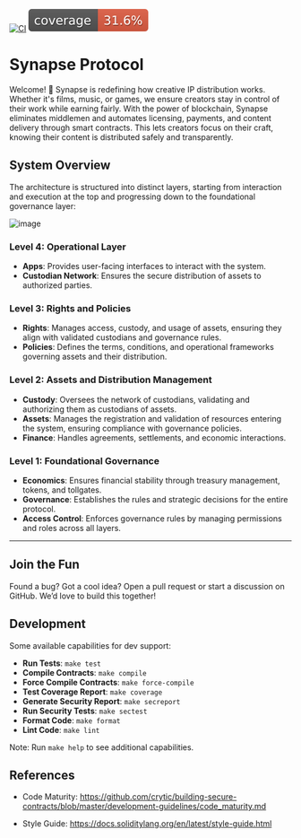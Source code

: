 
[![CI](https://github.com/Synaps3Protocol/protocol-core-v1/actions/workflows/ci.yaml/badge.svg)](https://github.com/Synaps3Protocol/protocol-core-v1/actions/workflows/ci.yaml)
[![COV](https://raw.githubusercontent.com/Synaps3Protocol/protocol-core-v1/main/.github/workflows/cov-badge.svg)](https://github.com/Synaps3Protocol/protocol-core-v1/actions/workflows/ci.yaml)

# Synapse Protocol
Welcome! 🎉 Synapse is redefining how creative IP distribution works. Whether it's films, music, or games, we ensure creators stay in control of their work while earning fairly. With the power of blockchain, Synapse eliminates middlemen and automates licensing, payments, and content delivery through smart contracts. This lets creators focus on their craft, knowing their content is distributed safely and transparently.

## System Overview

The architecture is structured into distinct layers, starting from interaction and execution at the top and progressing down to the foundational governance layer:

![image](https://github.com/user-attachments/assets/9a5b7bc3-70b1-47f4-a842-c478e805918a)

### Level 4: Operational Layer
- **Apps**: Provides user-facing interfaces to interact with the system.
- **Custodian Network**: Ensures the secure distribution of assets to authorized parties.

### Level 3: Rights and Policies
- **Rights**: Manages access, custody, and usage of assets, ensuring they align with validated custodians and governance rules.
- **Policies**: Defines the terms, conditions, and operational frameworks governing assets and their distribution.
 
### Level 2: Assets and Distribution Management
- **Custody**: Oversees the network of custodians, validating and authorizing them as custodians of assets.
- **Assets**: Manages the registration and validation of resources entering the system, ensuring compliance with governance policies.
- **Finance**: Handles agreements, settlements, and economic interactions.

### Level 1: Foundational Governance
- **Economics**: Ensures financial stability through treasury management, tokens, and tollgates.
- **Governance**: Establishes the rules and strategic decisions for the entire protocol.
- **Access Control**: Enforces governance rules by managing permissions and roles across all layers.

---

## Join the Fun
Found a bug? Got a cool idea? Open a pull request or start a discussion on GitHub. We’d love to build this together!

## Development

Some available capabilities for dev support:

* **Run Tests**: `make test`  
* **Compile Contracts**: `make compile`  
* **Force Compile Contracts**: `make force-compile`  
* **Test Coverage Report**: `make coverage`  
* **Generate Security Report**: `make secreport`  
* **Run Security Tests**: `make sectest`  
* **Format Code**: `make format`  
* **Lint Code**: `make lint`   

Note: Run `make help` to see additional capabilities.

## References

- Code Maturity: https://github.com/crytic/building-secure-contracts/blob/master/development-guidelines/code_maturity.md

- Style Guide: https://docs.soliditylang.org/en/latest/style-guide.html
